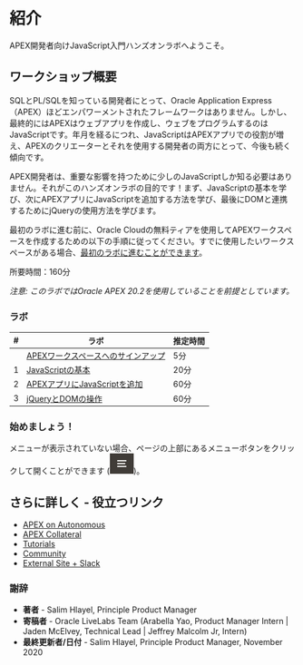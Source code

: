 # 紹介

APEX開発者向けJavaScript入門ハンズオンラボへようこそ。

## ワークショップ概要

SQLとPL/SQLを知っている開発者にとって、Oracle Application Express（APEX）ほどエンパワーメントされたフレームワークはありません。しかし、最終的にはAPEXはウェブアプリを作成し、ウェブをプログラムするのはJavaScriptです。年月を経るにつれ、JavaScriptはAPEXアプリでの役割が増え、APEXのクリエーターとそれを使用する開発者の両方にとって、今後も続く傾向です。

APEX開発者は、重要な影響を持つために少しのJavaScriptしか知る必要はありません。それがこのハンズオンラボの目的です！まず、JavaScriptの基本を学び、次にAPEXアプリにJavaScriptを追加する方法を学び、最後にDOMと連携するためにjQueryの使用方法を学びます。

最初のラボに進む前に、Oracle Cloudの無料ティアを使用してAPEXワークスペースを作成するための以下の手順に従ってください。すでに使用したいワークスペースがある場合、[最初のラボに進むことができます](?lab=lab-1-javascript-basics)。

所要時間：160分

*注意: このラボではOracle APEX 20.2を使用していることを前提としています。*

### ラボ

| # | ラボ | 推定時間 |
| --- | --- | --- |
|   | [APEXワークスペースへのサインアップ](?lab=sign-up-for-apex-workspace) | 5分 |
| 1 | [JavaScriptの基本](?lab=lab-1-javascript-basics) | 20分 |
| 2 | [APEXアプリにJavaScriptを追加](?lab=lab-2-adding-javascript-apex-apps) | 60分 |
| 3 | [jQueryとDOMの操作](?lab=lab-3-working-dom-jquery) | 60分 |

### **始めましょう！**

メニューが表示されていない場合、ページの上部にあるメニューボタンをクリックして開くことができます (![メニューアイコン](./images/menu-button.png))。

## さらに詳しく - 役立つリンク

- [APEX on Autonomous](https://apex.oracle.com/autonomous)
- [APEX Collateral](https://apex.oracle.com)
- [Tutorials](https://apex.oracle.com/en/learn/tutorials)
- [Community](https://apex.oracle.com/community)
- [External Site + Slack](http://apex.world)

### 謝辞

 - **著者** -  Salim Hlayel, Principle Product Manager
 - **寄稿者** - Oracle LiveLabs Team (Arabella Yao, Product Manager Intern | Jaden McElvey, Technical Lead | Jeffrey Malcolm Jr, Intern)
 - **最終更新者/日付** - Salim Hlayel, Principle Product Manager, November 2020

